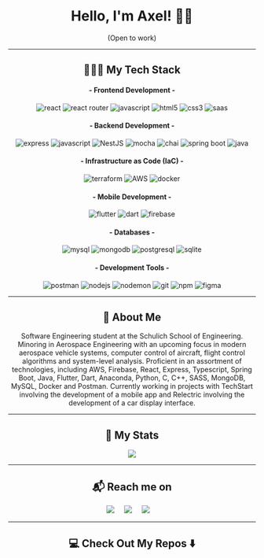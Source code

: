 <h1 align="center"> Hello, I'm Axel! 👋🏻 </h1>
<p align="center"> (Open to work)</p>

<hr>

<h2  align="center">👨🏼‍💻 My Tech Stack</h2>

<h4 align="center"> - Frontend Development - </h4>
<p align="center">
  <img src="https://img.shields.io/badge/react-%2320232a.svg?style=for-the-badge&logo=react&logoColor=%2361DAFB" alt="react"/>
  <img src="https://img.shields.io/badge/React%20Router-CA4245.svg?style=for-the-badge&logo=React-Router&logoColor=white" alt="react router">
  <img src="https://img.shields.io/badge/JavaScript-F7DF1E?style=for-the-badge&logo=javascript&logoColor=black" alt="javascript">
  <img src="https://img.shields.io/badge/html5-%23E34F26.svg?style=for-the-badge&logo=html5&logoColor=white" alt="html5"/>
  <img src="https://img.shields.io/badge/css3-%231572B6.svg?style=for-the-badge&logo=css3&logoColor=white" alt="css3"/>
  <img src="https://img.shields.io/badge/SASS-hotpink.svg?style=for-the-badge&logo=SASS&logoColor=white" alt="saas"/>
</p>

<h4 align="center"> - Backend Development - </h4>
<p align="center">
  <img src="https://img.shields.io/badge/Express-000000.svg?style=for-the-badge&logo=Express&logoColor=white" alt="express">
  <img src="https://img.shields.io/badge/JavaScript-F7DF1E?style=for-the-badge&logo=javascript&logoColor=black" alt="javascript">
  <img src="https://img.shields.io/badge/nestjs-E0234E?style=for-the-badge&logo=nestjs&logoColor=white" alt="NestJS">
  <img src="https://img.shields.io/badge/-mocha-%238D6748?style=for-the-badge&logo=mocha&logoColor=white" alt="mocha">
  <img src="https://img.shields.io/badge/chai-A30701?style=for-the-badge&logo=chai&logoColor=white" alt="chai">
  <img src="https://img.shields.io/badge/Spring%20Boot-6DB33F.svg?style=for-the-badge&logo=Spring-Boot&logoColor=white" alt="spring boot"/>
  <img src="https://img.shields.io/badge/java-%23ED8B00.svg?style=for-the-badge&logo=java&logoColor=white" alt="java">
</p>

<h4 align="center"> - Infrastructure as Code (IaC) - </h4>
<p align="center">
  <img src="https://img.shields.io/badge/terraform-%235835CC.svg?style=for-the-badge&logo=terraform&logoColor=white" alt="terraform"/>
  <img src="https://img.shields.io/badge/AWS-%23FF9900.svg?style=for-the-badge&logo=amazon-aws&logoColor=white" alt="AWS"/>
  <img src="https://img.shields.io/badge/docker-%230db7ed.svg?style=for-the-badge&logo=docker&logoColor=white" alt="docker"/>
</p>

<h4 align="center"> - Mobile Development - </h4>
<p align="center">
  <img src="https://img.shields.io/badge/Flutter-%2302569B.svg?style=for-the-badge&logo=Flutter&logoColor=white" alt="flutter"/>
  <img src="https://img.shields.io/badge/dart-%230175C2.svg?style=for-the-badge&logo=dart&logoColor=white" alt="dart"/>
  <img src="https://img.shields.io/badge/firebase-%23039BE5.svg?style=for-the-badge&logo=firebase" alt="firebase"/>
</p>

<h4 align="center"> - Databases - </h4>
<p align="center">
  <img src="https://img.shields.io/badge/MySQL-005C84?style=for-the-badge&logo=mysql&logoColor=white" alt="mysql"/>
  <img src="https://img.shields.io/badge/MongoDB-%234ea94b.svg?style=for-the-badge&logo=mongodb&logoColor=white" alt="mongodb"/>
  <img src="https://img.shields.io/badge/PostgreSQL-316192?style=for-the-badge&logo=postgresql&logoColor=white" alt="postgresql">
  <img src="https://img.shields.io/badge/SQLite-07405E?style=for-the-badge&logo=sqlite&logoColor=white" alt="sqlite">
</p>

<h4 align="center"> - Development Tools - </h4>
<p align="center">
  <img src="https://img.shields.io/badge/Postman-FF6C37?style=for-the-badge&logo=postman&logoColor=white" alt="postman"/>
  <img src="https://img.shields.io/badge/Node.js-339933.svg?style=for-the-badge&logo=nodedotjs&logoColor=white" alt="nodejs"/>
  <img src="https://img.shields.io/badge/Nodemon-76D04B.svg?style=for-the-badge&logo=Nodemon&logoColor=white" alt="nodemon"/>
  <img src="https://img.shields.io/badge/git-%23F05033.svg?style=for-the-badge&logo=git&logoColor=white" alt="git"/>
  <img src="https://img.shields.io/badge/-NPM-CB3837?style=for-the-badge&logo=npm&logoColor=white" alt="npm"/>
  <img src="https://img.shields.io/badge/figma-%23F24E1E.svg?style=for-the-badge&logo=figma&logoColor=white" alt="figma"/>
</p>

<hr>

<h2  align="center">👀 About Me</h2>
<p align="center">
Software Engineering student at the Schulich School of Engineering. Minoring in Aerospace Engineering with an upcoming focus in modern aerospace vehicle systems, computer control of aircraft, flight control algorithms and system-level analysis. Proficient in an assortment of technologies, including AWS, Firebase, React, Express, Typescript, Spring Boot, Java, Flutter, Dart, Anaconda, Python, C, C++, SASS, MongoDB, MySQL, Docker and Postman. Currently working in projects with TechStart involving the development of a mobile app and Relectric involving the development of a car display interface.
</p>

<hr>

<h2  align="center">📌 My Stats</h2>
<p align="center" justify="center">
  <img src="https://github-readme-stats.vercel.app/api?username=Axeloooo&show_icons=true"/>
</p>

<hr>

<h2  align="center">📬 Reach me on</h2>
<p align="center">
  <a target="_blank"href=""><img src="https://img.shields.io/badge/Portfolio-%23000000.svg?style=for-the-badge&logo=firefox&logoColor=#FF7139"/></a>&nbsp;&nbsp;&nbsp;&nbsp;
  <a target="_blank"href="https://www.linkedin.com/in/axel-s%C3%A1nchez-a1089b23a/"><img src="https://img.shields.io/badge/linkedin-%230077B5.svg?style=for-the-badge&logo=linkedin&logoColor=white"/></a>&nbsp;&nbsp;&nbsp;&nbsp;
  <a target="_blanck"href="mailto:axelshz@gmail.com"><img src="https://img.shields.io/badge/Gmail-D14836?style=for-the-badge&logo=gmail&logoColor=white"/></a>&nbsp;&nbsp;&nbsp;&nbsp;
</p>

<hr>

<h2  align="center">💻 Check Out My Repos ⬇️ </h2>
